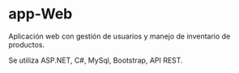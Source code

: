 # app-Web
Aplicación web con gestión de usuarios y manejo de inventario de productos.

Se utiliza ASP.NET, C#, MySql, Bootstrap, API REST.

